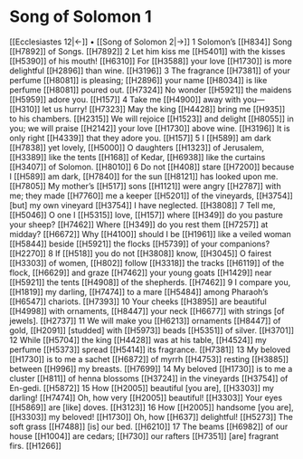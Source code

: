 # Song of Solomon 1
[[Ecclesiastes 12|←]] • [[Song of Solomon 2|→]]
1 Solomon’s [[H834]] Song [[H7892]] of Songs. [[H7892]] 
2 Let him kiss me [[H5401]] with the kisses [[H5390]] of his mouth! [[H6310]] For [[H3588]] your love [[H1730]] is more delightful [[H2896]] than wine. [[H3196]] 
3 The fragrance [[H7381]] of your perfume [[H8081]] is pleasing; [[H2896]] your name [[H8034]] is like perfume [[H8081]] poured out. [[H7324]] No wonder [[H5921]] the maidens [[H5959]] adore you. [[H157]] 
4 Take me [[H4900]] away with you— [[H310]] let us hurry! [[H7323]] May the king [[H4428]] bring me [[H935]] to his chambers. [[H2315]] We will rejoice [[H1523]] and delight [[H8055]] in you;  we will praise [[H2142]] your love [[H1730]] above wine. [[H3196]] It is only right [[H4339]] that they adore you. [[H157]] 
5 I [[H589]] am dark [[H7838]] yet lovely, [[H5000]] O daughters [[H1323]] of Jerusalem, [[H3389]] like the tents [[H168]] of Kedar, [[H6938]] like the curtains [[H3407]] of Solomon. [[H8010]] 
6 Do not [[H408]] stare [[H7200]] because I [[H589]] am dark, [[H7840]] for the sun [[H8121]] has looked upon me. [[H7805]] My mother’s [[H517]] sons [[H1121]] were angry [[H2787]] with me;  they made [[H7760]] me a keeper [[H5201]] of the vineyards, [[H3754]] [but] my own vineyard [[H3754]] I have neglected. [[H3808]] 
7 Tell me, [[H5046]] O one  I [[H5315]] love, [[H157]] where [[H349]] do you pasture your sheep? [[H7462]] Where [[H349]] do you rest them [[H7257]] at midday? [[H6672]] Why [[H4100]] should I be [[H1961]] like a veiled woman [[H5844]] beside [[H5921]] the flocks [[H5739]] of your companions? [[H2270]] 
8 If [[H518]] you do not [[H3808]] know, [[H3045]] O fairest [[H3303]] of women, [[H802]] follow [[H3318]] the tracks [[H6119]] of the flock, [[H6629]] and graze [[H7462]] your young goats [[H1429]] near [[H5921]] the tents [[H4908]] of the shepherds. [[H7462]] 
9 I compare you, [[H1819]] my darling, [[H7474]] to a mare [[H5484]] among Pharaoh’s [[H6547]] chariots. [[H7393]] 
10 Your cheeks [[H3895]] are beautiful [[H4998]] with ornaments, [[H8447]] your neck [[H6677]] with strings [of jewels]. [[H2737]] 
11 We will make you [[H6213]] ornaments [[H8447]] of gold, [[H2091]] [studded] with [[H5973]] beads [[H5351]] of silver. [[H3701]] 
12 While [[H5704]] the king [[H4428]] was at his table, [[H4524]] my perfume [[H5373]] spread [[H5414]] its fragrance. [[H7381]] 
13 My beloved [[H1730]] is to me  a sachet [[H6872]] of myrrh [[H4753]] resting [[H3885]] between [[H996]] my breasts. [[H7699]] 
14 My beloved [[H1730]] is to me  a cluster [[H811]] of henna blossoms [[H3724]] in the vineyards [[H3754]] of En-gedi. [[H5872]] 
15 How [[H2005]] beautiful [you are], [[H3303]] my darling! [[H7474]] Oh, how very [[H2005]] beautiful! [[H3303]] Your eyes [[H5869]] are [like] doves. [[H3123]] 
16 How [[H2005]] handsome [you are], [[H3303]] my beloved! [[H1730]] Oh, how [[H637]] delightful! [[H5273]] The soft grass [[H7488]] [is] our bed. [[H6210]] 
17 The beams [[H6982]] of our house [[H1004]] are cedars; [[H730]] our rafters [[H7351]] [are] fragrant firs. [[H1266]] 
